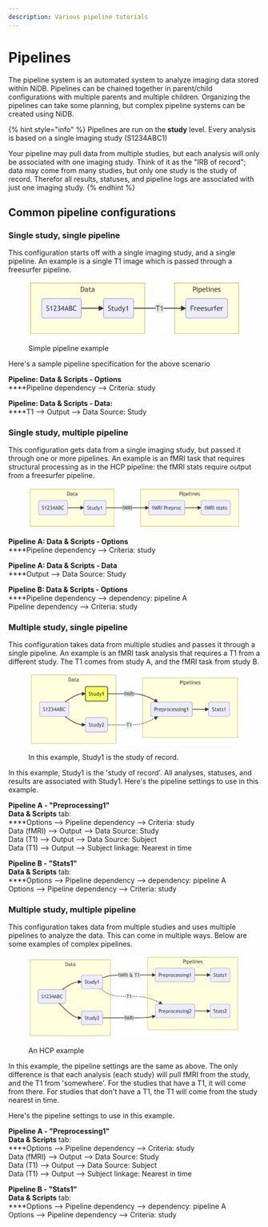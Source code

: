 ```yaml
---
description: Various pipeline tutorials
---
```


# Pipelines

The pipeline system is an automated system to analyze imaging data stored within NiDB. Pipelines can be chained together in parent/child configurations with multiple parents and multiple children. Organizing the pipelines can take some planning, but complex pipeline systems can be created using NiDB.

{% hint style="info" %}
Pipelines are run on the **study** level. Every analysis is based on a single imaging study (S1234ABC1)

Your pipeline may pull data from multiple studies, but each analysis will only be associated with one imaging study. Think of it as the "IRB of record"; data may come from many studies, but only one study is the study of record. Therefor all results, statuses, and pipeline logs are associated with just one imaging study.
{% endhint %}

## Common pipeline configurations

### Single study, single pipeline

This configuration starts off with a single imaging study, and a single pipeline. An example is a single T1 image which is passed through a freesurfer pipeline.

<figure><img src="../.gitbook/assets/image (12) (1).png" alt=""><figcaption><p>Simple pipeline example</p></figcaption></figure>

Here's a sample pipeline specification for the above scenario

**Pipeline: Data & Scripts - Options**\
****Pipeline dependency --> Criteria: study

**Pipeline: Data & Scripts - Data:**\
****T1 --> Output --> Data Source: Study

### Single study, multiple pipeline

This configuration gets data from a single imaging study, but passed it through one or more pipelines. An example is an fMRI task that requires structural processing as in the HCP pipeline: the fMRI stats require output from a freesurfer pipeline.

<figure><img src="../.gitbook/assets/image (13).png" alt=""><figcaption></figcaption></figure>

**Pipeline A: Data & Scripts - Options**\
****Pipeline dependency --> Criteria: study

**Pipeline A: Data & Scripts - Data**\
****Output --> Data Source: Study

**Pipeline B: Data & Scripts - Options**\
****Pipeline dependency --> dependency: pipeline A\
Pipeline dependency --> Criteria: study

### Multiple study, single pipeline

This configuration takes data from multiple studies and passes it through a single pipeline. An example is an fMRI task analysis that requires a T1 from a different study. The T1 comes from study A, and the fMRI task from study B.

<figure><img src="../.gitbook/assets/image (11) (1).png" alt=""><figcaption><p>In this example, Study1 is the study of record.</p></figcaption></figure>

In this example, Study1 is the 'study of record'. All analyses, statuses, and results are associated with Study1. Here's the pipeline settings to use in this example.

**Pipeline A - "Preprocessing1"**\
**Data & Scripts** tab:\
****Options --> Pipeline dependency --> Criteria: study\
Data (fMRI) --> Output --> Data Source: Study\
Data (T1) --> Output --> Data Source: Subject\
Data (T1) --> Output --> Subject linkage: Nearest in time

**Pipeline B - "Stats1"**\
**Data & Scripts** tab:\
****Options --> Pipeline dependency --> dependency: pipeline A\
Options --> Pipeline dependency --> Criteria: study

### Multiple study, multiple pipeline

This configuration takes data from multiple studies and uses multiple pipelines to analyze the data. This can come in multiple ways. Below are some examples of complex pipelines.

<figure><img src="../.gitbook/assets/image (6) (3).png" alt=""><figcaption><p>An HCP example</p></figcaption></figure>

In this example, the pipeline settings are the same as above. The only difference is that each analysis (each study) will pull fMRI from the study, and the T1 from 'somewhere'. For the studies that have a T1, it will come from there. For studies that don't have a T1, the T1 will come from the study nearest in time.

Here's the pipeline settings to use in this example.

**Pipeline A - "Preprocessing1"**\
**Data & Scripts** tab:\
****Options --> Pipeline dependency --> Criteria: study\
Data (fMRI) --> Output --> Data Source: Study\
Data (T1) --> Output --> Data Source: Subject\
Data (T1) --> Output --> Subject linkage: Nearest in time

**Pipeline B - "Stats1"**\
**Data & Scripts** tab:\
****Options --> Pipeline dependency --> dependency: pipeline A\
Options --> Pipeline dependency --> Criteria: study
